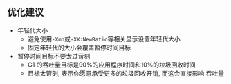 ## 优化建议

- 年轻代大小
  - 避免使用`-Xmn`或`-XX:NewRatio`等相关显示设置年轻代大小
  - 固定年轻代的大小会覆盖暂停时间目标
- 暂停时间目标不要太过苛刻
  - G1 的吞吐量目标是90%的应用程序时间和10%的垃圾回收时间
  - 目标太苛刻, 表示你愿意承受更多的垃圾回收开销, 而这会直接影响 吞吐量







